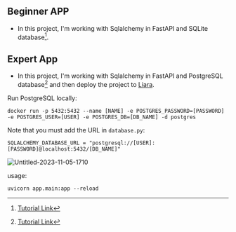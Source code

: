 ## Beginner APP
- In this project, I'm working with Sqlalchemy in FastAPI and SQLite database[^1].




## Expert App
- In this project, I'm working with Sqlalchemy in FastAPI and PostgreSQL database[^1] and then deploy the project to <a href="https://console.liara.ir">Liara</a>.
 
Run PostgreSQL locally:
```
docker run -p 5432:5432 --name [NAME] -e POSTGRES_PASSWORD=[PASSWORD] -e POSTGRES_USER=[USER] -e POSTGRES_DB=[DB_NAME] -d postgres
```
Note that you must add the URL in `database.py`:
```
SQLALCHEMY_DATABASE_URL = "postgresql://[USER]:[PASSWORD]@localhost:5432/[DB_NAME]"
```
![Untitled-2023-11-05-1710](https://github.com/BenyaminZojaji/PyDeploy-Course/assets/77120507/3e4788b6-8ebd-475f-9d78-6f765e3d6e3f)

usage:
```
uvicorn app.main:app --reload
```

[^1]: <a href="https://fastapi.tiangolo.com/tutorial/sql-databases">Tutorial Link</a>
